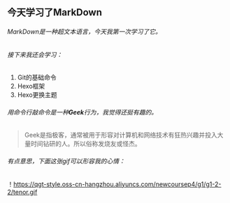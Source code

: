 ## 今天学习了MarkDown
###### MarkDown是一种超文本语言，今天我第一次学习了它。
###### 接下来我还会学习：
1. Git的基础命令
1. Hexo框架
1. Hexo更换主题
###### 用命令行敲命令是一种**Geek**行为，我觉得还挺有趣的。
> Geek是指极客，通常被用于形容对计算机和网络技术有狂热兴趣并投入大量时间钻研的人。所以俗称发烧友或怪杰。
###### 有点意思，下面这张gif可以形容我的心情：
！https://qgt-style.oss-cn-hangzhou.aliyuncs.com/newcoursep4/g1/g1-2-2/tenor.gif
